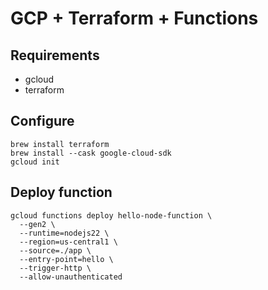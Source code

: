 # GCP + Terraform + Functions

## Requirements
- gcloud
- terraform

## Configure
```
brew install terraform
brew install --cask google-cloud-sdk
gcloud init
```

## Deploy function
```
gcloud functions deploy hello-node-function \
  --gen2 \
  --runtime=nodejs22 \
  --region=us-central1 \
  --source=./app \
  --entry-point=hello \
  --trigger-http \
  --allow-unauthenticated
```
